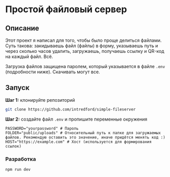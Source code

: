 # Простой файловый сервер

## Описание

Этот проект я написал для того, чтобы было проще делиться файлами. Суть такова: закидываешь файл (файлы) в форму, указываешь путь и через сколько часов удалить, загружаешь, получаешь ссылку и QR-код на каждый файл. Всё.

Загрузка файлов защищена паролем, который указывается в файле `.env` (подробности ниже). Скачивать могут все.

## Запуск

**Шаг 1:** клонируйте репозиторий
```bash
git clone https://github.com/intredford/simple-fileserver
```

**Шаг 2:** создайте файл `.env` и пропишите переменные окружения
```
PASSWORD="yourpassword" # Пароль
FOLDER="public/uploads" # Относительный путь к папке для загружаемых файлов. Рекомендую оставить это значение, иначе придётся менять код :)
HOST="https://example.com" # Хост (используется для формирования ссылок)
```

### Разработка

```bash
npm run dev
```